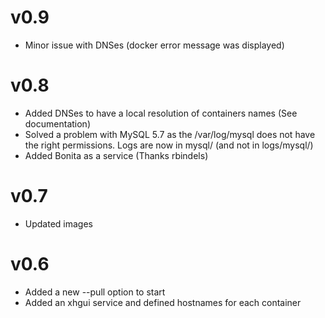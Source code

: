 # v0.9
* Minor issue with DNSes (docker error message was displayed)

# v0.8
* Added DNSes to have a local resolution of containers names (See documentation)
* Solved a problem with MySQL 5.7 as the /var/log/mysql does not have the right permissions. Logs are now in mysql/ (and not in logs/mysql/)
* Added Bonita as a service (Thanks rbindels)

# v0.7
* Updated images

# v0.6
* Added a new --pull option to start
* Added an xhgui service and defined hostnames for each container
